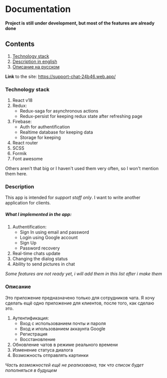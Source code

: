 # Documentation

**Project is still under development, but most of the features are already done**

## Contents

1. [Technology stack](#technology-stack)
3. [Description in english](#description)
2. [Описание на русском](#описание)

**Link** to the site: https://support-chat-24b46.web.app/

### Technology stack

1. React v18
2. Redux:
    * Redux-saga for asynchronous actions
    * Redux-persist for keeping redux state after refreshing page
3. Firebase:
    * Auth for authentification
    * Realtime database for keeping data
    * Storage for keeping
4. React router
5. SCSS
6. Formik
7. Font awesome

Others aren't that big or I haven't used them very often, so I won't mention them here.

### Description

This app is intended for *support staff only*. I want to write another application for clients.

##### What I implemented in the app: 
1. Authentification:
    * Sign In using email and password
    * Login using Google account
    * Sign Up
    * Password recovery
2. Real-time chats update
3. Сhanging the dialog status
4. Ability to send pictures in chat

*Some features are not ready yet, i will add them in this list after i make them*

### Описание

Это приложение предназначено только для сотрудников чата. Я хочу сделать ещё одно приложение для клиентов, после того, как сделаю это. 

1. Аутентификация:
    * Вход с использованием почты и пароля
    * Вход и ипользованием аккаунта Google
    * Регистрация
    * Восстановление
2. Обновление чатов в режиме реального времени
3. Изменение статуса диалога
4. Возможность отправлять картинки

*Часть возможностей ещё не реализована, так что список будет пополняться в будущем*
